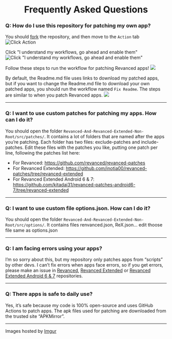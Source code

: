 <h1 align="center">
  <br>
      Frequently Asked Questions
  <br>
</h1>

### Q: How do I use this repository for patching my own app?

You should [fork](https://github.com/FiorenMas/Revanced-And-Revanced-Extended-Non-Root/fork) the repository, and then move to the `Action` tab
![Click Action](https://i.imgur.com/GewSCbi.png)

Click "I understand my workflows, go ahead and enable them"
![Click "I understand my workflows, go ahead and enable them"](https://i.imgur.com/OjI1Pxa.png)

Follow these steps to run the workflow for patching Revanced apps!
![](https://i.imgur.com/rU5HeGG.png)

By default, the Readme.md file uses links to download my patched apps, but if you want to change the Readme.md file to download your own patched apps, you should run the workflow named `Fix Readme`. The steps are similar to when you patch Revanced apps.
![](https://i.imgur.com/pMjwc3S.png)

---

### Q: I want to use custom patches for patching my apps. How can I do it?

You should open the folder `Revanced-And-Revanced-Extended-Non-Root/src/patches/`. It contains a lot of folders that are named after the apps you’re patching. Each folder has two files: exclude-patches and include-patches. Edit these files with the patches you like, putting one patch per line, following the patches list here:

* For Revanced: https://github.com/revanced/revanced-patches
* For Revanced Extended: https://github.com/inotia00/revanced-patches/tree/revanced-extended
* For Revanced Extended Android 6 & 7: https://github.com/kitadai31/revanced-patches-android6-7/tree/revanced-extended

---

### Q: I want to use custom file options.json. How can I do it?

You should open the folder `Revanced-And-Revanced-Extended-Non-Root/src/options/`. It contains files renvanced.json, ReX.json... edit thoose file same as options.json

---

### Q: I am facing errors using your apps?

I’m so sorry about this, but my repository only patches apps from “scripts” by other devs. I can’t fix errors when apps face errors, so if you get errors, please make an issue in [Revanced](https://github.com/revanced/revanced-patches), [Revanced Extended](https://github.com/inotia00/revanced-patches/tree/revanced-extended) or [Revanced Extended Android 6 & 7](https://github.com/kitadai31/revanced-patches-android6-7/tree/revanced-extended) repositories.

---

### Q: There apps is safe to daily use?

Yes, it’s safe because my code is 100% open-source and uses GitHub Actions to patch apps. The apk files used for patching are downloaded from the trusted site “APKMirror”.

----
Images hosted by [Imgur](https://imgur.com/a/45Cc9hv)
